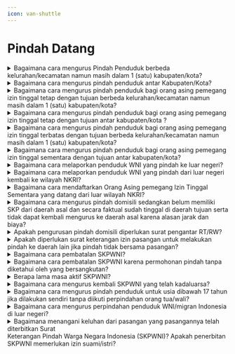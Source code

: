 ```yaml
---
icon: van-shuttle
---
```


# Pindah Datang

<details>

<summary>Bagaimana cara mengurus Pindah Penduduk berbeda kelurahan/kecamatan namun masih dalam 1 (satu) kabupaten/kota?</summary>

Berdasarkan ketentutan Pasal 25 ayat (3)&#x20;Peraturan Presiden 96 Tahun 2018 bahwa syarat&#x20;pengurusan pindah penduduk adalah Fotokopi Kartu&#x20;Keluarga, dengan tata caranya sebagai berikut:

1. WNI mengisi Formulir Pendaftaran Perpindahan   &#x20;Penduduk (F-1.03);
2. WNI melampirkan fotokopi KK;
3. Dalam hal penduduk menumpang KK, menyewa   &#x20;rumah, kontrak dan kost perlu menyerahkan surat   &#x20;pernyataan tidak keberatan dari pemilik rumah;
4. Apabila Kepala Keluarga dan seluruh anggota   &#x20;keluarga pindah, maka Disdukcapil   \
   Kabupaten/Kota menerbitkan KK dengan nomor&#x20;   KK tetap;
5. Dalam hal Kepala Keluarga tidak pindah, maka   &#x20;Disdukcapil Kabupaten/Kota menerbitkan KK   &#x20;dengan nomor KK tetap;
6. Dalam hal Kepala Keluarga pindah namun   &#x20;anggota keluarga tidak pindah, maka Disdukcapil   &#x20;menerbitkan KK dengan nomor KK baru;
7. Dalam hal anggota keluarga yang tidak pindah   &#x20;dan tidak memenuhi syarat menjadi Kepala   &#x20;Keluarga maka ditumpangkan ke Kartu Keluarga   &#x20;lainnya dan diterbitkan Kartu Keluarga karena   &#x20;menumpang;
8. Disdukcapil menarik KTP-el dan/atau KIA bagi   &#x20;penduduk yang pindah dan mengganti KTP-el   &#x20;dan/atau KIA dengan alamat baru;   &#x20;
9. Disdukcapil memusnahkan KTP-el dan/atau KIA   &#x20;alamat lama; dan
10. Disdukcapil menerbitkan KK bagi penduduk yang    &#x20;pindah dengan alamat baru.

Catatan:

1. Tidak perlu diterbitkan SKPWNI;
2. Untuk pelayanan online/daring, persyaratan yang   &#x20;discan/difoto untuk diunggah harus aslinya.

**Sumber rujukan:**

* Pasal 25 ayat (3) Peraturan Presiden Nomor 96  &#x20;Tahun 2018 tentang Persyaratan dan Tata Cara  &#x20;Pendaftaran Penduduk dan Pencatatan Sipil. ([link](https://peraturan.go.id/id/perpres-no-96-tahun-2018))
* Peraturan Menteri Dalam Negeri Nomor 109 Tahun  &#x20;2019 tentang Formulir dan Buku Yang Digunakan  &#x20;Dalam Administrasi Kependudukan. ([link](https://peraturan.go.id/id/permendagri-no-109-tahun-2019))
* Surat Edaran Dirjen Dukcapil Nomor  &#x20;470/13287/Dukcapil Tanggal 28 September 2021  &#x20;Tentang Jenis Layanan, Persyaratan dan  &#x20;Penjelasan Pendaftaran Penduduk dan Pencatatan.

{% hint style="success" %}
Dibuat:  23 Juni 2025 10:00 WIB | Perubahan terakhir: 23 Juni 2025 10:00 WIB
{% endhint %}

</details>



<details>

<summary>Bagaimana cara mengurus pindah penduduk antar Kabupaten/Kota?</summary>

Berdasarkan ketentutan Pasal 25 ayat (3)&#x20;Peraturan Presiden 96 Tahun 2018 bahwa syarat&#x20;pengurusan pindah penduduk adalah Fotokopi Kartu&#x20;Keluarga. Penduduk mengurus penerbitan Surat&#x20;Keterangan Pindah WNI (SKPWNI) dari Disdukcapil&#x20;daerah asal selanjutnya SKPWNI diserahkan ke&#x20;Disdukcapil daerah tujuan untuk dilakukan penerbitan&#x20;KK dan KTP-el/KIA dengan alamat baru.

**Tata cara mengurus SKPWNI dari daerah asal:**

1. WNI mengisi Formulir Pendaftaran Perpindahan   &#x20;Penduduk (F-1.03);
2. WNI melampirkan fotokopi KK;
3. Dinas menerbitkan KK dengan nomor KK tetap   &#x20;apabila Kepala Keluarga tidak pindah;
4. Dinas menerbitkan KK dengan nomor KK baru   &#x20;apabila Kepala Keluarga pindah namun  anggota   &#x20;keluarga tidak pindah;
5. Dalam hal seluruh anggota keluarga masih   &#x20;berusia di bawah 17 tahun tidak pindah, maka   &#x20;diperlukan kepala keluarga yang telah dewasa.   &#x20;Solusinya adalah ada Saudara yang bersedia   &#x20;pindah menjadi Kepala Keluarga di dalam   &#x20;Keluarga ini atau anak-anak dimaksud dititipkan   &#x20;pada Kartu Keluarga saudaranya yang terdekat   &#x20;dengan membuat surat pernyataan bersedia   &#x20;menjadi wali;
6. Disdukcapil menerbitkan SKPWNI bagi penduduk   &#x20;yang pindah; dan
7. Disdukcapil tidak menarik KTPel dan/atau KIA   &#x20;penduduk yang pindah, karena KTPel dan/atau   &#x20;KIA ditarik di daerah tujuan.

**Catatan:**\
Untuk pelayanan online/Daring, persyaratan yang&#x20;discan/difoto untuk diunggah harus aslinya.

**Tata cara ketika telah berada di daerah tujuan:**

1. WNI menyerahkan **SKPWNI** di Disdukcapil   &#x20;Tujuan;
2. Dalam hal WNI menumpang KK, menyewa rumah,   &#x20;kontrak dan kost perlu menyerahkan surat   &#x20;pernyataan tidak keberatan dari pemilik rumah di   &#x20;tempat layanan tujuan;
3. WNI menyerahkan KTPel dan/atau KIA alamat   &#x20;lama untuk diterbitkan KTP-el dan/atau KIA   &#x20;dengan alamat baru; dan
4. Dalam hal WNI secara faktual sudah berada di   &#x20;daerah tujuan dan belum mempunyai SKP   &#x20;maka Disdukcapil tujuan membantu komunikasi   &#x20;melalui media elektronik untuk pengurusan SKP   &#x20;dengan Disdukcapil daerah asal dilengkapi   &#x20;dengan:
   1. WNI mengisi Formulir Pendaftaran      &#x20;Perpindahan Penduduk (F-1.03);
   2. WNI melampirkan fotokopi KK;
   3. Dalam hal WNI tidak dapat melampirkan KK,      &#x20;maka WNI dapat mengisi Formulir      \
      Pendaftaran Perpindahan Penduduk (F-1.03)      &#x20;secara lengkap dengan meminta informasi      &#x20;NIK dan Nomor KK ke Disdukcapil daerah      &#x20;tujuan. Disdukcapil daerah tujuan melakukan      &#x20;pencarian data melalui SIAK Konsolidasi      &#x20;untuk mengetahui NIK dan Nomor KK;
   4. Dinas daerah tujuan membuat surat      &#x20;permohonan kepada Disdukcapil daerah asal      \
      agar melakukan penerbitan SKPWNI.      &#x20;Permohonan ini dengan melampirkan Formulir      &#x20;Pendaftaran Perpindahan Penduduk (F-1.03).
5. Disdukcapil menerbitkan KTP-el dan/atau KIA   &#x20;dengan alamat baru.
6. Disdukcapil memusnahkan KTP-el dan/atau KIA   &#x20;alamat lama.

**Sumber rujukan:**

* Pasal 25 ayat (3) Peraturan Presiden Nomor 96  Tahun 2018 tentang Persyaratan dan Tata Cara  &#x20;Pendaftaran Penduduk dan Pencatatan Sipil. ([link](https://peraturan.go.id/id/permendagri-no-108-tahun-2019))
* Pasal 31 Peraturan Menteri Dalam Negeri Nomor  &#x20;108 Tahun 2019 Persyaratan dan Tata Cara  &#x20;Pendaftaran Penduduk dan Pencatatan Sipil. ([link](https://peraturan.go.id/id/permendagri-no-108-tahun-2019))
* Peraturan Menteri Dalam Negeri Nomor 109 Tahun  &#x20;2019 tentang Formulir dan Buku Yang Digunakan  &#x20;Dalam Administrasi Kependudukan. ([link](https://peraturan.go.id/id/permendagri-no-109-tahun-2019))
* Surat Edaran Dirjen Dukcapil No.  &#x20;470/13287/Dukcapil Tanggal 28 September 2021  \
  Tentang Jenis Layanan, Persyaratan dan  &#x20;Penjelasan Pendaftaran Penduduk dan Pencatatan sipil

{% hint style="success" %}
Dibuat:  23 Juni 2025 10:00 WIB | Perubahan terakhir: 23 Juni 2025 10:00 WIB
{% endhint %}

</details>



<details>

<summary>Bagaimana cara mengurus pindah penduduk bagi orang asing pemegang izin tinggal tetap dengan tujuan berbeda kelurahan/kecamatan namun masih dalam 1 (satu) kabupaten/kota?</summary>

Berdasarkan ketentutan Pasal 27 ayat (2) Peraturan Presiden Nomor 96 Tahun 2018 bahwa syarat pengurusan pindah penduduk orang asing pemegang izin tinggal tetap adalah:

1. Fotokopi Kartu Keluarga;&#x20;
2. Fotokopi KTP-el;&#x20;
3. Fotokopi Dokumen Perjalanan; dan&#x20;
4. Fotokopi kartu izin tinggal tetap.&#x20;

Tata cara:&#x20;

1. OA mengisi Formulir Pendaftaran Perpindahan Penduduk (F-1.03); 37&#x20;
2. OA melampirkan fotokopi KK, KTP-el, Dokumen Perjalanan dan kartu izin tinggal tetap;
3. Dalam hal OA menumpang KK, menyewa rumah, kontrak dan kost perlu menyerahkan surat pernyataan tidak keberatan dari pemilik rumah;&#x20;
4. Disdukcapil menarik KTP-el dan/atau KIA bagi OA yang pindah dan mengganti KTP-el dan/atau KIA dengan alamat baru;&#x20;
5. Disdukcapil memusnahkan KTP-el dan/atau KIA alamat lama; dan
6. Disdukcapil menerbitkan KK bagi OA yang pindah dengan alamat baru.&#x20;

Catatan:&#x20;

1. Tidak perlu diterbitkan SKP;&#x20;
2. Untuk pelayanan online/daring, persyaratan yang discan/difoto untuk diunggah harus aslinya.&#x20;

**Sumber rujukan:**

* Pasal 27 ayat (2) Peraturan Presiden Nomor 96 Tahun 2018 tentang Persyaratan dan Tata Cara Pendaftaran Penduduk dan Pencatatan Sipil. ([link](https://peraturan.go.id/id/perpres-no-96-tahun-2018))
* Peraturan Menteri Dalam Negeri Nomor 109 Tahun 2019 tentang Formulir dan Buku Yang Digunakan Dalam Administrasi Kependudukan.([link](https://peraturan.go.id/id/permendagri-no-109-tahun-2019))
* Surat Dirjen Dukcapil yang ditujukan kepada Kepala Dinas Dukcapil di Seluruh Indonesia Nomor 470/13287/Dukcapil tanggal 28 September 2021 hal Jenis Layanan, Persyaratan dan Penjelasan Pendaftaran Penduduk dan Pencatatan Sipil.

</details>



<details>

<summary>Bagaimana cara mengurus pindah penduduk bagi orang asing pemegang izin tinggal tetap dengan tujuan antar kabupaten/kota ?</summary>

Berdasarkan ketentutan Pasal 27 ayat (2) Peraturan Presiden Nomor 96 Tahun 2018 bahwa syarat pengurusan pindah penduduk orang asing pemegang izin tinggal tetap adalah:&#x20;

1. Fotokopi Kartu Keluarga;&#x20;
2. Fotokopi KTP-el;&#x20;
3. Fotokopi Dokumen Perjalanan; dan&#x20;
4. Fotokopi kartu izin tinggal tetap.&#x20;

Orang Asing mengurus penerbitan Surat Keterangan Pindah (SKP) dari Disdukcapil daerah asal selanjutnya SKP diserahkan ke Disdukcapil daerah tujuan untuk dilakukan penerbitan KK dan KTP-el/KIA yang baru.&#x20;

Tata cara mengurus SKP dari daerah asal:&#x20;

1. OA mengisi Formulir Pendaftaran Perpindahan Penduduk (F-1.03);&#x20;
2. OA melampirkan fotokopi KK, KTP-el, Dokumen Perjalanan dan KITAP;&#x20;
3. Disdukcapil menerbitkan SKP bagi OA yang pindah; dan&#x20;
4. Disdukcapil tidak menarik KTP-el dan/atau KIA OA yang pindah, karena KTP-el dan/atau KIA ditarik di daerah tujuan.&#x20;

Tata cara mengurus pindah di daerah tujuan:&#x20;

1. OA menyerahkan SKP di Disdukcapil tujuan;&#x20;
2. Dalam hal OA menumpang KK, menyewa rumah, kontrak dan kost perlu menyerahkan surat pernyataan tidak keberatan dari pemilik rumah di tempat layanan tujuan;&#x20;
3. OA menyerahkan KTP-el dan/atau KIA alamat lama untuk diterbitkan KTP-el dan/atau KIA dengan alamat baru; dan&#x20;
4. Disdukcapil memusnahkan KTP-el dan/atau KIA alamat lama.&#x20;

**Sumber rujukan:**

* Pasal 27 ayat (2) Peraturan Presiden Nomor 96 Tahun 2018 tentang Persyaratan dan Tata Cara Pendaftaran Penduduk dan Pencatatan Sipil.([link](https://peraturan.go.id/id/perpres-no-96-tahun-2018))
* Peraturan Menteri Dalam Negeri Nomor 109 Tahun 2019 tentang Formulir dan Buku Yang Digunakan Dalam Administrasi Kependudukan.([link](https://peraturan.go.id/id/permendagri-no-109-tahun-2019))
* Surat Dirjen Dukcapil yang ditujukan kepada Kepala Dinas Dukcapil di Seluruh Indonesia Nomor 470/13287/Dukcapil tanggal 28 September 2021 hal Jenis Layanan, Persyaratan dan Penjelasan Pendaftaran Penduduk dan Pencatatan Sipil

</details>



<details>

<summary>Bagaimana cara mengurus pindah penduduk bagi orang asing pemegang izin tinggal terbatas dengan tujuan berbeda kelurahan/kecamatan namun masih dalam 1 (satu) kabupaten/kota?</summary>

Berdasarkan ketentutan Pasal 27 ayat (3)&#x20;Peraturan Presiden Nomor 96 Tahun 2018 bahwa&#x20;syarat pengurusan pindah penduduk orang asing&#x20;pemegang izin tinggal sementara adalah:

1. Fotokopi surat keterangan tempat tinggal;
2. Fotokopi Dokumen Perjalanan; dan
3. Fotokopi kartu izin tinggal terbatas.

Tata cara:

1. OA mengisi F-1.03;
2. OA melampirkan fotokopi SKTT, Dokumen   &#x20;Perjalanan dan KITAS;
3. Dalam hal OA menumpang KK, menyewa rumah,   &#x20;kontrak dan kost perlu menyerahkan surat   &#x20;pernyataan tidak keberatan dari pemilik rumah;
4. Disdukcapil menarik SKTT bagi OA yang pindah   &#x20;dan mengganti SKTT dengan alamat baru; dan
5. Disdukcapil menerbitkan SKTT bagi OA yang   &#x20;pindah dengan alamat baru.

Catatan:\
Tidak perlu diterbitkan SKP.

**Sumber rujukan:**

* Pasal 27 ayat (3) Peraturan Presiden Nomor 96  &#x20;Tahun 2018 tentang Persyaratan dan Tata Cara  &#x20;Pendaftaran Penduduk dan Pencatatan Sipil.([link](https://peraturan.go.id/id/perpres-no-96-tahun-2018))
* Peraturan Menteri Dalam Negeri Nomor 109 Tahun  &#x20;2019 tentang Formulir dan Buku Yang Digunakan  &#x20;Dalam Administrasi Kependudukan.([link](https://peraturan.go.id/id/permendagri-no-109-tahun-2019))
* Surat Edaran Dirjen Dukcapil Nomor  &#x20;470/13287/Dukcapil Tanggal 28 September 2021  \
  Tentang Jenis Layanan, Persyaratan dan  &#x20;Penjelasan Pendaftaran Penduduk dan Pencatatan  &#x20;Sipil.

{% hint style="success" %}
Dibuat:  23 Juni 2025 10:00 WIB | Perubahan terakhir: 23 Juni 2025 10:00 WIB
{% endhint %}

</details>



<details>

<summary>Bagaimana cara mengurus pindah penduduk bagi orang asing pemegang izin tinggal sementara dengan tujuan antar kabupaten/kota?</summary>

Berdasarkan ketentutan Pasal 27 ayat (3)&#x20;Peraturan Presiden Nomor 96 Tahun 2018 bahwa&#x20;syarat pengurusan pindah penduduk orang asing&#x20;pemegang izin tinggal sementara adalah:

1. Fotokopi surat keterangan tempat tinggal;
2. Fotokopi Dokumen Perjalanan; dan
3. Fotokopi kartu izin tinggal terbatas.

Orang asing mengurus penerbitan Surat&#x20;Keterangan Pindah (SKP) dari Disdukcapil daerah asal&#x20;selanjutnya SKP diserahkan ke Disdukcapil daerah&#x20;tujuan untuk dilakukan penerbitan SKTT yang baru.&#x20;

Tata cara mengurus SKP dari daerah asal:

1. OA mengisi Formulir Pendaftaran Perpindahan   &#x20;Penduduk (F-1.03);
2. OA melampirkan fotokopi SKTT, Dokumen   &#x20;Perjalanan dan KITAS (ditambah);
3. Disdukcapil menerbitkan SKP bagi OA yang   &#x20;pindah; dan
4. Disdukcapil tidak menarik SKTT OA yang pindah,   &#x20;karena SKTT ditarik di daerah tujuan.

Tata cara mengurus pindah di daerah tujuan:

1. OA menyerahkan SKP di Disdukcapi Tujuan
2. Dalam hal OA menempati rumah orang lain,   &#x20;kontrak dan kost perlu menyerahkan surat   &#x20;pernyataan tidak keberatan dari pemilik rumah.
3. OA menyerahkan SKTT alamat lama untuk   &#x20;diterbitkan SKTT dengan alamat baru

**Sumber rujukan:**

* Pasal 27 ayat (3) Peraturan Presiden Nomor 96  &#x20;Tahun 2018 tentang Persyaratan dan Tata Cara  &#x20;Pendaftaran Penduduk dan Pencatatan Sipil. ([link](https://peraturan.go.id/id/perpres-no-96-tahun-2018))
* Peraturan Menteri Dalam Negeri Nomor 109 Tahun  &#x20;2019 tentang Formulir Dan Buku Yang Digunakan  &#x20;Dalam Administrasi Kependudukan.([link](https://peraturan.go.id/id/permendagri-no-109-tahun-2019))
* Surat Dirjen Dukcapil yang ditujukan kepada Kepala  &#x20;Dinas Dukcapil di Seluruh Indonesia Nomor  &#x20;470/13287/Dukcapil tanggal 28 September 2021 hal  &#x20;Jenis Layanan, Persyaratan dan Penjelasan  &#x20;Pendaftaran Penduduk dan Pencatatan Sipil.

{% hint style="success" %}
Dibuat:  23 Juni 2025 10:00 WIB | Perubahan terakhir: 23 Juni 2025 10:00 WIB
{% endhint %}

</details>



<details>

<summary>Bagaimana cara melaporkan penduduk WNI yang pindah ke luar negeri?</summary>

Berdasarkan ketentutan Pasal 28 ayat (2)&#x20;Peraturan Presiden Nomor 96 Tahun 2018 bahwa&#x20;syarat pengurusan pindah WNI ke luar negeri adalah&#x20;Kartu Keluarga dan KTP-el, dengan tata cara sebagai&#x20;berikut:

1. WNI mengisi Formulir Pendaftaran Perpindahan   &#x20;Penduduk (F-1.03);
2. WNI menyerahkan KK, KTP-el dan/atau KIA   &#x20;kepada Disdukcapi;
3. Disdukcapil menyerahkan SKPLN;
4. Disdukcapil mengganti KK dan menerbitkan KK   &#x20;dengan nomor KK tetap apabila Kepala Keluarga   &#x20;tidak pindah;
5. Disdukcapil menerbitkan KK dengan nomor KK   &#x20;baru apabila Kepala Keluarga pindah namun   &#x20;anggota keluarga tidak pindah; dan
6. Dalam hal seluruh anggota keluarga masih berusia   &#x20;di bawah 17 tahun tidak pindah, maka diperlukan   &#x20;kepala keluarga yang telah dewasa. Solusinya   &#x20;adalah ada Saudara yang bersedia pindah menjadi   &#x20;Kepala Keluarga di dalam Keluarga ini atau anak-anak dimaksud dititipkan pada Kartu Keluarga   &#x20;Saudaranya yang terdekat dengan membuat surat   &#x20;pernyataan bersedia menjadi wali.

Catatan:&#x20;\
WNI yang telah pindah dan berstatus menetap di luar&#x20;negeri wajib melaporkan kepada Perwakilan Republik&#x20;Indonesia paling lambat 30 hari sejak kedatangannya&#x20;sesuai Pasal 18 ayat (3) UU 23/2006.

**Sumber rujukan:**

* Pasal 18 ayat (3) Undang-Undang Nomor 23 Tahun  &#x20;2006 tentang Administrasi Kependudukan. ([link](https://peraturan.go.id/id/uu-no-23-tahun-2006))
* Pasal 28 ayat (2) Peraturan Presiden Nomor 96  &#x20;Tahun 2018 tentang Persyaratan dan Tata Cara  &#x20;Pendaftaran Penduduk dan Pencatatan Sipil.([link](https://peraturan.go.id/id/perpres-no-96-tahun-2018))
* Peraturan Menteri Dalam Negeri Nomor 109 Tahun  &#x20;2019 tentang Formulir dan Buku Yang Digunakan  &#x20;Dalam Administrasi Kependudukan. ([link](https://peraturan.go.id/id/permendagri-no-109-tahun-2019))
* Surat Edaran Dirjen Dukcapil No.  &#x20;470/13287/Dukcapil Tanggal 28 September 2021  \
  Tentang Jenis Layanan, Persyaratan dan  &#x20;Penjelasan Pendaftaran Penduduk dan Pencatatan  &#x20;Sipil.

{% hint style="success" %}
Dibuat:  23 Juni 2025 10:00 WIB | Perubahan terakhir: 23 Juni 2025 10:00 WIB
{% endhint %}

</details>



<details>

<summary>Bagaimana cara melaporkan penduduk WNI yang pindah dari luar negeri kembali ke wilayah NKRI?</summary>

Berdasarkan ketentutan Pasal 28 ayat (4)&#x20;Peraturan Presiden Nomor 96 Tahun 2018 bahwa&#x20;syarat pengurusan pindah WNI dari luar negeri adalah&#x20;Fotokopi Dokumen Perjalanan Republik Indonesia&#x20;dan SKPLN dari Disdukcapi atau SKP dari&#x20;perwakilan RI.

Tata cara:

1. WNI mengisi Formulir Pendaftaran Perpindahan   &#x20;Penduduk (F-1.03);
2. WNI menyerahkan fotokopi Dokumen Perjalanan   &#x20;RI/SPLP;
3. WNI menyerahkan SKPLN dari Disdukcapi (yang   &#x20;pernah diterbitkan) atau SKP dari Perwakilan RI   &#x20;atau SPNIK atau surat pernyataan; dan
4. Disdukcapil menerbitkan/mengaktifkan KK, KTP-el   &#x20;dan KIA sesuai alamat di dalam wilayah NKRI.

Catatan:\
WNI yang datang dari luar negeri wajib melaporkan&#x20;kedatangannya kepada Instansi Pelaksana paling&#x20;lambat 14 hari sejak tanggal kedatangan sesuai Pasal&#x20;19 ayat (1) UU Nomor 23 Tahun 2006.

**Sumber rujukan:**

* Pasal 19 ayat (1) Undang-Undang Nomor 23 Tahun  &#x20;2006 tentang Administrasi Kependudukan. ([link](https://peraturan.go.id/id/uu-no-23-tahun-2006))
* Pasal 28 ayat (4) Peraturan Presiden Nomor 96  &#x20;Tahun 2018 tentang Persyaratan dan Tata Cara  &#x20;Pendaftaran Penduduk dan Pencatatan Sipil. ([link](https://peraturan.go.id/id/perpres-no-96-tahun-2018))
* Peraturan Menteri Dalam Negeri Nomor 109 Tahun  &#x20;2019 tentang Formulir dan Buku Yang Digunakan  &#x20;Dalam Administrasi Kependudukan. ([link](https://peraturan.go.id/id/permendagri-no-109-tahun-2019))
* Surat Edaran Dirjen Dukcapil No.  &#x20;470/13287/Dukcapil Tanggal 28 September 2021  \
  Tentang Jenis Layanan, Persyaratan dan  &#x20;Penjelasan Pendaftaran Penduduk dan Pencatatan  &#x20;Sipil.

{% hint style="success" %}
Dibuat:  23 Juni 2025 10:00 WIB | Perubahan terakhir: 23 Juni 2025 10:00 WIB
{% endhint %}

</details>



<details>

<summary>Bagaimana cara mendaftarkan Orang Asing pemegang Izin Tinggal Sementara yang datang dari luar wilayah NKRI?</summary>

Berdasarkan ketentutan Pasal 28 ayat (5)&#x20;Peraturan Presiden Nomor 96 Tahun 2018 bahwa&#x20;syarat pengurusan pindah WNI dari luar negeri adalah&#x20;Fotokopi Dokumen Perjalanan dan Fotokopi Kartu&#x20;Izin Tinggal Terbatas

Tata cara:

1. OA mengisi Formulir Pendaftaran Perpindahan   &#x20;Penduduk (F-1.03);
2. OA menyerahkan fotokopi Dokumen Perjalanan   &#x20;dan kartu izin tinggal terbatas;
3. Dalam hal OA menumpang KK, menyewa rumah,   &#x20;kontrak dan kost perlu menyerahkan surat   &#x20;pernyataan tidak keberatan dari pemilik rumah; dan
4. Disdukcapil menerbitkan Surat Keterangan   &#x20;Tempat Tinggal dengan masa berlaku sesuai izin   &#x20;tinggal terbatas.

Catatan:\
OA wajib melaporkan kepada Instansi Pelaksana&#x20;paling lambat 14 (empat belas) hari sejak diterbitkan&#x20;ITAS sebagai dasar penerbitan SKTT sesuai Pasal 20&#x20;ayat (1) UU 23/2006.

**Sumber rujukan:**

* Pasal 20 ayat (1) Undang-undang Nomor 23 Tahun  &#x20;2006 tentang Administrasi Kependudukan. ([link](https://peraturan.go.id/id/uu-no-23-tahun-2006))
* Pasal 28 ayat (5) Peraturan Presiden Nomor 96  &#x20;Tahun 2018 tentang Persyaratan dan Tata Cara  &#x20;Pendaftaran Penduduk dan Pencatatan Sipil.([link](https://peraturan.go.id/id/perpres-no-96-tahun-2018))
* Peraturan Menteri Dalam Negeri Nomor 109 Tahun  &#x20;2019 tentang Formulir dan Buku Yang Digunakan  &#x20;Dalam Administrasi Kependudukan. ([link](https://peraturan.go.id/id/permendagri-no-109-tahun-2019))
* Surat Edaran Dirjen Dukcapil Nomor  &#x20;470/13287/Dukcapil Tanggal 28 September 2021  \
  Tentang Jenis Layanan, Persyaratan dan  &#x20;Penjelasan Pendaftaran Penduduk dan Pencatatan  &#x20;Sipil.

{% hint style="success" %}
Dibuat:  23 Juni 2025 10:00 WIB | Perubahan terakhir: 23 Juni 2025 10:00 WIB
{% endhint %}

</details>



<details>

<summary>Bagaimana cara mengurus pindah domisili sedangkan belum memiliki SKP dari daerah asal dan secara faktual sudah tinggal di daerah tujuan serta tidak dapat kembali mengurus ke daerah asal karena alasan jarak dan biaya?</summary>

Jika secara faktual penduduk telah tinggal di&#x20;daerah tujuan dan belum mengurus SKPWNI karena&#x20;terkendala seperti karena jarak jauh dan biaya yang&#x20;mahal maka pengurusan SKPWNI dapat dibantu oleh&#x20;Disdukcapil daerah tujuan sesuai amanat Pasal 31&#x20;Peraturan Menteri Dalam Negeri 108 Tahun 2019,&#x20;“Dalam hal Penduduk secara faktual telah berdomisili&#x20;di Kabupaten/Kota daerah tujuan, Disdukcapil&#x20;Kaupaten/Kota atau UPT Disdukcapil Kabupaten/Kota&#x20;daerah tujuan membantu komunikasi pengurusan SKP&#x20;melalui surat elektronik atau media elektronik lainnya&#x20;ke Disdukcapil Kabupaten/Kota daerah asal guna&#x20;mendapatkan SKP”.

**Sumber rujukan:**

* Pasal 31 Peraturan Menteri Dalam Negeri Nomor 108  &#x20;Tahun 2019 Persyaratan dan Tata Cara Pendaftaran  &#x20;Penduduk dan Pencatatan Sipil. ([link](https://peraturan.go.id/id/permendagri-no-108-tahun-2019))

{% hint style="success" %}
Dibuat:  23 Juni 2025 10:00 WIB | Perubahan terakhir: 23 Juni 2025 10:00 WIB
{% endhint %}

</details>



<details>

<summary>Apakah pengurusan pindah domisili diperlukan surat pengantar RT/RW?</summary>

Proses penerbitan SKPWNI telah diatur pada Peraturan Presiden Nomor 96 Tahun 2018 dan Peraturan Menteri Dalam Negeri Nomor 108 Tahun 2019 bahwa pengurusan SKPWNI sudah tidak diperlukan lagi pengantar RT/RW maupun kelurahan.&#x20;

**Sumber rujukan:**

* Pasal 25 ayat (3) Peraturan Presiden Nomor 96 Tahun 2018 tentang Persyaratan dan Tata Cara Pendaftaran Penduduk dan Pencatatan Sipil. ([link](https://peraturan.go.id/id/perpres-no-96-tahun-2018))
* Pasal 28 ayat (1) Peraturan Menteri Dalam Negeri 47 Nomor 108 Tahun 2019 Persyaratan dan Tata Cara Pendaftaran Penduduk dan Pencatatan Sipil.([link](https://peraturan.go.id/id/permendagri-no-108-tahun-2019))
* Surat Edaran Dirjen Dukcapil Nomor 471.12/18749/Dukcapil tanggal 10 Oktober 2018 tentang Pindah Datang Penduduk.

</details>



<details>

<summary>Apakah diperlukan surat keterangan izin pasangan untuk melakukan pindah ke daerah lain jika pindah tidak bersama pasangan?</summary>

Proses penerbitan SKPWNI sebagaimana diatur&#x20;pada Peraturan Presiden 96 Tahun 2018 dan&#x20;Permendagri 108 Tahun 2019 bahwa pengurusan&#x20;SKPWNI hanya mensyaratkan fotokopi Kartu Keluarga&#x20;dan tidak tercantum syarat surat keterangan izin&#x20;pasangan.\
\
**Sumber rujukan:**

* Pasal 25 ayat (3) Peraturan Presiden Nomor 96  &#x20;Tahun 2018 tentang Persyaratan dan Tata Cara  &#x20;Pendaftaran Penduduk dan Pencatatan Sipil. ([link](https://peraturan.go.id/id/perpres-no-96-tahun-2018))
* Pasal 28 ayat (1) Peraturan Menteri Dalam Negeri  &#x20;Nomor 108 Tahun 2019 Persyaratan dan Tata Cara  &#x20;Pendaftaran Penduduk dan Pencatatan Sipil. ([link](https://peraturan.go.id/id/permendagri-no-108-tahun-2019))

{% hint style="success" %}
Dibuat:  23 Juni 2025 10:00 WIB | Perubahan terakhir: 23 Juni 2025 10:00 WIB
{% endhint %}

</details>



<details>

<summary>Bagaimana cara pembatalan SKPWNI?</summary>

Sesuai pasal 38 Peraturan Menteri Dalam&#x20;Negeri Nomor 108 Tahun 2019 bahwa pembatalan&#x20;SKWNI dapat dilakukan dengan membawa KK, KTPel, KIA dan SKPWNI ke Disdukcapil tempat penerbitan&#x20;SKPWNI untuk dilakukan pembatalan dokumen&#x20;pendaftaran penduduk dalam hal ini SKPWNI&#x20;berdasarkan berita acara.

**Sumber rujukan:**

* Pasal 38 Peraturan Menteri Dalam Negeri Nomor  &#x20;108 Tahun 2019 Persyaratan dan Tata Cara  &#x20;Pendaftaran Penduduk dan Pencatatan Sipil. ([link](https://peraturan.go.id/id/permendagri-no-108-tahun-2019))
* Sumber data: Pelaporan masalah pada lapor.go.id.

{% hint style="success" %}
Dibuat:  23 Juni 2025 10:00 WIB | Perubahan terakhir: 23 Juni 2025 10:00 WIB
{% endhint %}

</details>



<details>

<summary>Bagaimana cara pembatalan SKPWNI karena permohonan pindah tanpa diketahui oleh yang bersangkutan?</summary>

Proses pembatalan SKPWNI karena kesalahan proses penyalahgunaan dapat dilakukan di Disdukcapil yang menerbitkan SKPWNI dengan menerapkan asas contrarius actus dengan membawa dokumen pendukung.&#x20;

**Sumber rujukan:**

* Pasal 38 Peraturan Menteri Dalam Negeri Nomor 108 Tahun 2019 Persyaratan dan Tata Cara Pendaftaran Penduduk dan Pencatatan Sipil.([link](https://peraturan.go.id/id/permendagri-no-108-tahun-2019))
* Sumber data: Pelaporan masalah pada lapor.go.id.

</details>



<details>

<summary>Berapa lama masa aktif SKPWNI?</summary>

Sesuai Pasal 30 ayat (2) Peraturan Presiden Nomor 96 Tahun 2019 masa berlaku Surat Keterangan Pindah Warga Negara Indonesia (SKPWNI) adalah 100 hari.&#x20;

**Sumber rujukan:**

* Pasal 30 ayat (2) Peraturan Menteri Dalam Negeri Nomor 108 Tahun 2019 Persyaratan dan Tata Cara Pendaftaran Penduduk dan Pencatatan Sipil. ([link](https://peraturan.go.id/id/permendagri-no-108-tahun-2019))
* Sumber data: Pelaporan masalah pada lapor.go.id

</details>



<details>

<summary>Bagaimana cara mengurus kembali SKPWNI yang telah kadaluarsa?</summary>

Jika SKPWNI telah kadaluarsa maka dapat diurus kembali ke Disdukcapil daerah asal untuk menerbitkannya kembali. Jika domisli sudah terlanjut menetap di daerah tujuan maka dapat meminta bantuan ke Disdukcapil Kabupaten/Kota tujuan untuk mengkomunikasikan dengan Disdukcapil Kabupaten/Kota asal agar diterbitkan SKPWNI baru dari Disdukcapil Kabupaten/Kota asal.&#x20;

**Sumber rujukan:**

* Pasal 30 ayat (5) dan Pasal 31 Peraturan Menteri Dalam Negeri Nomor 108 Tahun 2019 Persyaratan dan Tata Cara Pendaftaran Penduduk dan Pencatatan Sipil.(p[link](https://peraturan.go.id/id/permendagri-no-108-tahun-2019))
* Sumber data: Pelaporan masalah pada lapor.go.id

</details>



<details>

<summary>Bagaimana cara mengurus pindah penduduk untuk usia dibawah 17 tahun jika dilakukan sendiri tanpa diikuti perpindahan orang tua/wali?</summary>

Berdasarkan Pasal 12 Peraturan Menteri Dalam Negeri Nomor 108 Tahun 2019 bahwa perpindahan penduduk untuk usia dibawah 17 tahun dapat dilakukan dengan melampirkan syarat lainnya yaitu surat kuasa pengasuhan anak dari orang tua/wali serta surat pernyataan bersedia menerima sebagai anggota keluarga dari kepala keluarga KK yang ditumpangi.

**Sumber rujukan:**

* Pasal 12 Peraturan Menteri Dalam Negeri Nomor 108 Tahun 2019 Persyaratan dan Tata Cara Pendaftaran Penduduk dan Pencatatan Sipil. ([link](https://peraturan.go.id/id/permendagri-no-108-tahun-2019))
* Sumber data: Pelaporan masalah pada lapor.go.id

</details>



<details>

<summary>Bagaimana cara mengurus perpindahan penduduk WNI/migran Indonesia di luar negeri?</summary>

Sesuai pasal 34 Peraturan Menteri Dalam Negeri Nomor 108 Tahun 2019 bahwa pendaftaran perpindahan WNI yang tinggal di luar negeri pindah ke negara lainnya dilakukan di Perwakilan Republik Indonesia untuk diterbitkan SKP. SKP tersebut kemudian diserahkan dan dilaporkan ke Kantor Perwakilan Republik Indonesia tujuan.&#x20;

**Sumber rujukan:**

* Pasal 34 dan 35 Peraturan Menteri Dalam Negeri Nomor 108 Tahun 2019 Persyaratan dan Tata Cara Pendaftaran Penduduk dan Pencatatan Sipil. ([link](https://peraturan.go.id/id/permendagri-no-108-tahun-2019))
* Sumber data: Pelaporan masalah pada lapor.go.id

</details>



<details>

<summary>Bagaimana menangani keluhan dari pasangan yang pasangannya telah diterbitkan Surat<br>Keterangan Pindah Warga Negara Indonesia (SKPWNI)? Apakah penerbitan SKPWNI memerlukan izin suami/istri?</summary>

Penerbitan Surat Keterangan Perempuan Warga&#x20;Negara Indonesia (SKPWNI) tidak memerlukan izin&#x20;suami/istri. Ini berarti bahwa seorang dapat&#x20;mengajukan permohonan dan menerima SKPWNI&#x20;tanpa persetujuan suami atau istri.

**Sumber rujukan:**\
Rapat Koordinasi Nasional Kependudukan dan&#x20;Pencatatan Sipil Tahun 2024, Batam, 27 s.d. 29&#x20;Februari 2024.

</details>
